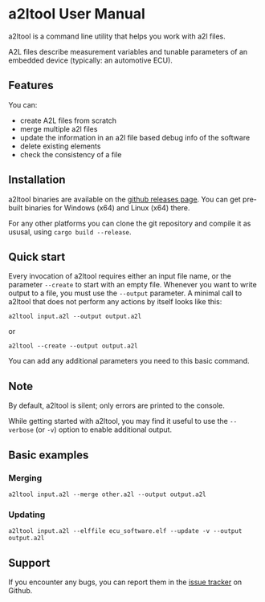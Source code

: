 # a2ltool User Manual

a2ltool is a command line utility that helps you work with a2l files.

A2L files describe measurement variables and tunable parameters of an embedded device (typically: an automotive ECU).

## Features

You can:

- create A2L files from scratch
- merge multiple a2l files
- update the information in an a2l file based debug info of the software
- delete existing elements
- check the consistency of a file

## Installation

a2ltool binaries are available on the [github releases page](https://github.com/DanielT/a2ltool/releases).
You can get pre-built binaries for Windows (x64) and Linux (x64) there.

For any other platforms you can clone the git repository and compile it as ususal, using `cargo build --release`.

## Quick start

Every invocation of a2ltool requires either an input file name, or the parameter `--create` to start with an empty file.
Whenever you want to write output to a file, you must use the `--output` parameter.
A minimal call to a2ltool that does not perform any actions by itself looks like this:

    a2ltool input.a2l --output output.a2l

or

    a2ltool --create --output output.a2l

You can add any additional parameters you need to this basic command.

## Note

By default, a2ltool is silent; only errors are printed to the console.

While getting started with a2ltool, you may find it useful to use the `--verbose` (or `-v`) option to enable additional output.

## Basic examples

### Merging

    a2ltool input.a2l --merge other.a2l --output output.a2l

### Updating

    a2ltool input.a2l --elffile ecu_software.elf --update -v --output output.a2l

## Support

If you encounter any bugs, you can report them in the [issue tracker](https://github.com/DanielT/a2ltool/issues) on Github.
